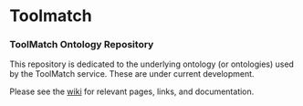 Toolmatch
=========

### ToolMatch Ontology Repository

This repository is dedicated to the underlying ontology (or ontologies) used by the ToolMatch service.  These are under current development.

Please see the [wiki](https://github.com/ESIPFed/toolmatch-ontology/wiki/ToolMatch-ontology-wiki) for relevant pages, links, and documentation.

